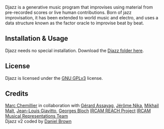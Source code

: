 Djazz is a generative music program that improvises using material from pre-recorded scores or live human contributions. Born of jazz improvisation, it has been extended to world music and electro, and uses a data structure known as the factor oracle to improvise beat by beat.

## Installation & Usage
Djazz needs no special installation.
Download the [Djazz folder here](https://github.com/DYCI2/Djazz).

## License

Djazz is licensed under the [GNU GPLv3](https://www.gnu.org/licenses/gpl-3.0.html) license.

## Credits

[Marc Chemillier](https://www.ehess.fr/fr/personne/marc-chemillier) in collaboration with
[Gérard Assayag](https://www.ircam.fr/person/gerard-assayag), 
[Jérôme Nika](https://jeromenika.com/), 
[Mikhail Malt](https://www.ircam.fr/person/mikhail-malt),
[Jean-Louis Giavitto](https://www.ircam.fr/person/jean-louis-giavitto),
[Georges Bloch](https://creaa.unistra.fr/le-creaa/gream/organisation/membres/chercheurs/georges-bloch/)
[IRCAM REACH Project](https://www.ircam.fr/projects/pages/reach-project)
[IRCAM Musical Representations Team](http://repmus.ircam.fr/home)  
Djazz v2 coded by [Daniel Brown](http://www.danielbrownmusic.com)

